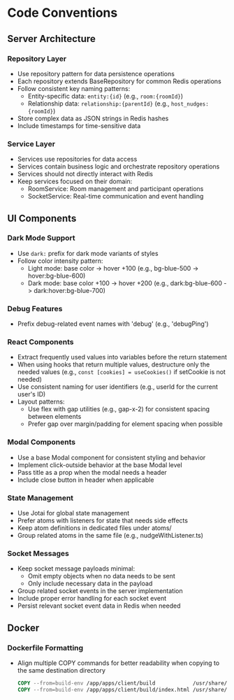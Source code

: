 # Code Conventions

## Server Architecture

### Repository Layer
- Use repository pattern for data persistence operations
- Each repository extends BaseRepository for common Redis operations
- Follow consistent key naming patterns:
  - Entity-specific data: `entity:{id}` (e.g., `room:{roomId}`)
  - Relationship data: `relationship:{parentId}` (e.g., `host_nudges:{roomId}`)
- Store complex data as JSON strings in Redis hashes
- Include timestamps for time-sensitive data

### Service Layer
- Services use repositories for data access
- Services contain business logic and orchestrate repository operations
- Services should not directly interact with Redis
- Keep services focused on their domain:
  - RoomService: Room management and participant operations
  - SocketService: Real-time communication and event handling

## UI Components

### Dark Mode Support
- Use `dark:` prefix for dark mode variants of styles
- Follow color intensity pattern:
  - Light mode: base color -> hover +100 (e.g., bg-blue-500 -> hover:bg-blue-600)
  - Dark mode: base color +100 -> hover +200 (e.g., dark:bg-blue-600 -> dark:hover:bg-blue-700)

### Debug Features
- Prefix debug-related event names with 'debug' (e.g., 'debugPing')

### React Components
- Extract frequently used values into variables before the return statement
- When using hooks that return multiple values, destructure only the needed values (e.g., `const [cookies] = useCookies()` if setCookie is not needed)
- Use consistent naming for user identifiers (e.g., userId for the current user's ID)
- Layout patterns:
  - Use flex with gap utilities (e.g., gap-x-2) for consistent spacing between elements
  - Prefer gap over margin/padding for element spacing when possible

### Modal Components
- Use a base Modal component for consistent styling and behavior
- Implement click-outside behavior at the base Modal level
- Pass title as a prop when the modal needs a header
- Include close button in header when applicable

### State Management
- Use Jotai for global state management
- Prefer atoms with listeners for state that needs side effects
- Keep atom definitions in dedicated files under atoms/
- Group related atoms in the same file (e.g., nudgeWithListener.ts)

### Socket Messages
- Keep socket message payloads minimal:
  - Omit empty objects when no data needs to be sent
  - Only include necessary data in the payload
- Group related socket events in the server implementation
- Include proper error handling for each socket event
- Persist relevant socket event data in Redis when needed

## Docker

### Dockerfile Formatting
- Align multiple COPY commands for better readability when copying to the same destination directory
  ```dockerfile
  COPY --from=build-env /app/apps/client/build            /usr/share/nginx/html
  COPY --from=build-env /app/apps/client/build/index.html /usr/share/nginx/html/index.html
